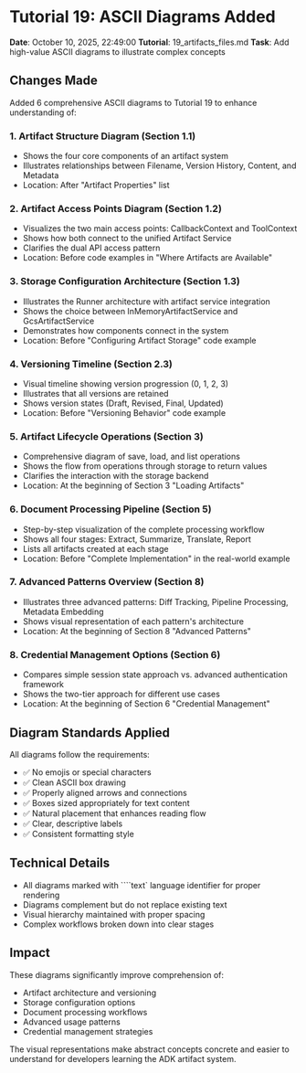 # Tutorial 19: ASCII Diagrams Added

**Date**: October 10, 2025, 22:49:00
**Tutorial**: 19_artifacts_files.md
**Task**: Add high-value ASCII diagrams to illustrate complex concepts

## Changes Made

Added 6 comprehensive ASCII diagrams to Tutorial 19 to enhance understanding of:

### 1. Artifact Structure Diagram (Section 1.1)
- Shows the four core components of an artifact system
- Illustrates relationships between Filename, Version History, Content, and Metadata
- Location: After "Artifact Properties" list

### 2. Artifact Access Points Diagram (Section 1.2)
- Visualizes the two main access points: CallbackContext and ToolContext
- Shows how both connect to the unified Artifact Service
- Clarifies the dual API access pattern
- Location: Before code examples in "Where Artifacts are Available"

### 3. Storage Configuration Architecture (Section 1.3)
- Illustrates the Runner architecture with artifact service integration
- Shows the choice between InMemoryArtifactService and GcsArtifactService
- Demonstrates how components connect in the system
- Location: Before "Configuring Artifact Storage" code example

### 4. Versioning Timeline (Section 2.3)
- Visual timeline showing version progression (0, 1, 2, 3)
- Illustrates that all versions are retained
- Shows version states (Draft, Revised, Final, Updated)
- Location: Before "Versioning Behavior" code example

### 5. Artifact Lifecycle Operations (Section 3)
- Comprehensive diagram of save, load, and list operations
- Shows the flow from operations through storage to return values
- Clarifies the interaction with the storage backend
- Location: At the beginning of Section 3 "Loading Artifacts"

### 6. Document Processing Pipeline (Section 5)
- Step-by-step visualization of the complete processing workflow
- Shows all four stages: Extract, Summarize, Translate, Report
- Lists all artifacts created at each stage
- Location: Before "Complete Implementation" in the real-world example

### 7. Advanced Patterns Overview (Section 8)
- Illustrates three advanced patterns: Diff Tracking, Pipeline Processing, Metadata Embedding
- Shows visual representation of each pattern's architecture
- Location: At the beginning of Section 8 "Advanced Patterns"

### 8. Credential Management Options (Section 6)
- Compares simple session state approach vs. advanced authentication framework
- Shows the two-tier approach for different use cases
- Location: At the beginning of Section 6 "Credential Management"

## Diagram Standards Applied

All diagrams follow the requirements:
- ✅ No emojis or special characters
- ✅ Clean ASCII box drawing
- ✅ Properly aligned arrows and connections
- ✅ Boxes sized appropriately for text content
- ✅ Natural placement that enhances reading flow
- ✅ Clear, descriptive labels
- ✅ Consistent formatting style

## Technical Details

- All diagrams marked with ````text` language identifier for proper rendering
- Diagrams complement but do not replace existing text
- Visual hierarchy maintained with proper spacing
- Complex workflows broken down into clear stages

## Impact

These diagrams significantly improve comprehension of:
- Artifact architecture and versioning
- Storage configuration options
- Document processing workflows
- Advanced usage patterns
- Credential management strategies

The visual representations make abstract concepts concrete and easier to understand for developers learning the ADK artifact system.

